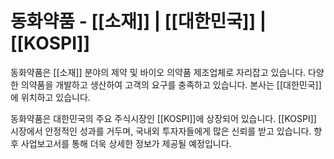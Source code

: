 # 동화약품 - [[소재]] | [[대한민국]] | [[KOSPI]]

동화약품은 [[소재]] 분야의 제약 및 바이오 의약품 제조업체로 자리잡고 있습니다. 다양한 의약품을 개발하고 생산하여 고객의 요구를 충족하고 있습니다. 본사는 [[대한민국]]에 위치하고 있습니다.

동화약품은 대한민국의 주요 주식시장인 [[KOSPI]]에 상장되어 있습니다. [[KOSPI]] 시장에서 안정적인 성과를 거두며, 국내외 투자자들에게 많은 신뢰를 받고 있습니다. 향후 사업보고서를 통해 더욱 상세한 정보가 제공될 예정입니다.
